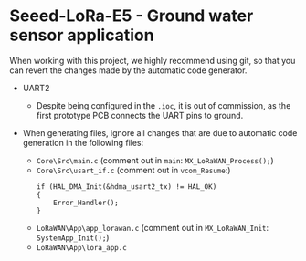 # Seeed-LoRa-E5 - Ground water sensor application

When working with this project, we highly recommend using git, so that you can revert the changes made by the automatic code generator.

- UART2
    - Despite being configured in the `.ioc`, it is out of commission, as the first prototype PCB connects the UART pins to ground.
    
- When generating files, ignore all changes that are due to automatic code generation in the following files:
    - `Core\Src\main.c` (comment out in `main`: `MX_LoRaWAN_Process();`)
    - `Core\Src\usart_if.c` (comment out in `vcom_Resume`:)
        ```
        if (HAL_DMA_Init(&hdma_usart2_tx) != HAL_OK)
        {
            Error_Handler();
        }
        ```
    - `LoRaWAN\App\app_lorawan.c` (comment out in `MX_LoRaWAN_Init`: `SystemApp_Init();`)
    - `LoRaWAN\App\lora_app.c`
